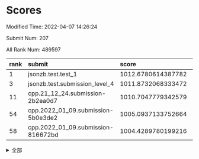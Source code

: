 # Scores

Modified Time: 2022-04-07 14:26:24

Submit Num: 207

All Rank Num: 489597

| rank |               submit               |       score        |       sigma        | pk_num |
| :--- | :--------------------------------- | :----------------- | :----------------- | :----- |
| 1    | jsonzb.test.test_1                 | 1012.6780614387782 | 0.8048749245993663 | 9460   |
| 3    | jsonzb.test.submission_level_4     | 1011.8732068333472 | 0.7831982483177939 | 9459   |
| 11   | cpp.21_12_24.submission-2b2ea0d7   | 1010.7047779342579 | 0.7748412266718537 | 9460   |
| 54   | cpp.2022_01_09.submission-5b0e3de2 | 1005.0937133752664 | 0.7262153441547743 | 9463   |
| 58   | cpp.2022_01_09.submission-816672bd | 1004.4289780199216 | 0.7151883121698707 | 9464   |


<details>
<summary>全部</summary>

| rank |                 submit                 |       score        |       sigma        | pk_num |
| :--- | :------------------------------------- | :----------------- | :----------------- | :----- |
| 1    | jsonzb.test.test_1                     | 1012.6780614387782 | 0.8048749245993663 | 9460   |
| 2    | gobigger.level_3.submission_level_3_23 | 1011.9176952820806 | 0.7886342648067997 | 9460   |
| 3    | jsonzb.test.submission_level_4         | 1011.8732068333472 | 0.7831982483177939 | 9459   |
| 4    | gobigger.level_3.submission_level_3_8  | 1011.1753502802044 | 0.7654038228318587 | 9464   |
| 5    | gobigger.level_3.submission_level_3_25 | 1011.0903336422979 | 0.7855586922283854 | 9458   |
| 6    | gobigger.level_3.submission_level_3_35 | 1011.0347485155035 | 0.7617465807453694 | 9464   |
| 7    | gobigger.level_3.submission_level_3_17 | 1011.0031047501052 | 0.7746418225670169 | 9461   |
| 8    | gobigger.level_3.submission_level_3_41 | 1010.9084391563914 | 0.7651240929904429 | 9463   |
| 9    | gobigger.level_3.submission_level_3_12 | 1010.7790995220458 | 0.7515180145289141 | 9462   |
| 10   | gobigger.level_3.submission_level_3_4  | 1010.7730483724666 | 0.7424083350537922 | 9460   |
| 11   | cpp.21_12_24.submission-2b2ea0d7       | 1010.7047779342579 | 0.7748412266718537 | 9460   |
| 12   | gobigger.level_3.submission_level_3_6  | 1010.5489212004842 | 0.7774970483365341 | 9460   |
| 13   | gobigger.level_3.submission_level_3_46 | 1010.4753536893762 | 0.7527604250207461 | 9467   |
| 14   | gobigger.level_3.submission_level_3_39 | 1010.4161879292637 | 0.7737215771143329 | 9460   |
| 15   | gobigger.level_3.submission_level_3_45 | 1010.4012291708925 | 0.763228061597644  | 9461   |
| 16   | gobigger.level_3.submission_level_3_31 | 1010.3537938596097 | 0.7844240300765452 | 9462   |
| 17   | gobigger.level_3.submission_level_3_9  | 1010.2965931288334 | 0.7456075621750392 | 9460   |
| 18   | gobigger.level_3.submission_level_3_43 | 1010.2891054850645 | 0.7639430377723327 | 9461   |
| 19   | gobigger.level_3.submission_level_3_15 | 1010.2114490884509 | 0.7689204167889419 | 9462   |
| 20   | gobigger.level_3.submission_level_3_3  | 1010.2030990462425 | 0.7685506793436112 | 9465   |
| 21   | gobigger.level_3.submission_level_3_36 | 1010.1774401008057 | 0.777902361216443  | 9457   |
| 22   | gobigger.level_3.submission_level_3_48 | 1010.1448081395856 | 0.7490365652609422 | 9463   |
| 23   | gobigger.level_3.submission_level_3_37 | 1010.0549672206251 | 0.7687423859173663 | 9459   |
| 24   | gobigger.level_3.submission_level_3_10 | 1010.0342908361303 | 0.748426105914538  | 9460   |
| 25   | gobigger.level_3.submission_level_3_29 | 1010.0168682436778 | 0.7514473271981285 | 9456   |
| 26   | gobigger.level_3.submission_level_3_21 | 1010.0168417359573 | 0.7434605816119683 | 9453   |
| 27   | gobigger.level_3.submission_level_3_30 | 1009.9244683369102 | 0.7507915050917598 | 9458   |
| 28   | gobigger.level_3.submission_level_3_40 | 1009.9229676431936 | 0.7519980733848982 | 9466   |
| 29   | gobigger.level_3.submission_level_3_16 | 1009.8277341284291 | 0.7710647358449341 | 9462   |
| 30   | gobigger.level_3.submission_level_3_27 | 1009.7789275269662 | 0.7626423072315788 | 9461   |
| 31   | gobigger.level_3.submission_level_3_14 | 1009.7450170907401 | 0.7570437331938022 | 9458   |
| 32   | gobigger.level_3.submission_level_3_38 | 1009.7189599568575 | 0.7678637769205211 | 9462   |
| 33   | gobigger.level_3.submission_level_3_49 | 1009.7170346148157 | 0.7514002060663791 | 9456   |
| 34   | gobigger.level_3.submission_level_3_19 | 1009.6846739560174 | 0.7644365447745118 | 9462   |
| 35   | gobigger.level_3.submission_level_3_32 | 1009.6157439292493 | 0.7529476554024624 | 9463   |
| 36   | gobigger.level_3.submission_level_3_18 | 1009.5479180865831 | 0.7771416326942208 | 9458   |
| 37   | gobigger.level_3.submission_level_3_11 | 1009.5278496594516 | 0.7413672122937225 | 9465   |
| 38   | gobigger.level_3.submission_level_3_2  | 1009.513060971856  | 0.7511793736827691 | 9460   |
| 39   | gobigger.level_3.submission_level_3_22 | 1009.5089005453232 | 0.7759036995954427 | 9465   |
| 40   | gobigger.level_3.submission_level_3_7  | 1009.4723389515494 | 0.7566346333830025 | 9461   |
| 41   | gobigger.level_3.submission_level_3_47 | 1009.4679451545924 | 0.7584891147752887 | 9460   |
| 42   | gobigger.level_3.submission_level_3_26 | 1009.4405664448005 | 0.7559189862212382 | 9465   |
| 43   | gobigger.level_3.submission_level_3_24 | 1009.3568191193527 | 0.7390664223986442 | 9464   |
| 44   | gobigger.level_3.submission_level_3_0  | 1009.274184937136  | 0.7605380793146416 | 9462   |
| 45   | gobigger.level_3.submission_level_3_42 | 1009.1701386757095 | 0.7465032155614008 | 9458   |
| 46   | gobigger.level_3.submission_level_3_13 | 1009.0684713810184 | 0.7597168899924926 | 9465   |
| 47   | gobigger.level_3.submission_level_3_5  | 1009.0370567356513 | 0.7538841940177511 | 9461   |
| 48   | gobigger.level_3.submission_level_3_1  | 1008.8986372681501 | 0.7507934034794613 | 9460   |
| 49   | gobigger.level_3.submission_level_3_33 | 1008.825825811587  | 0.7287494324607664 | 9462   |
| 50   | gobigger.level_3.submission_level_3_28 | 1008.7537336107906 | 0.72679641512941   | 9466   |
| 51   | gobigger.level_3.submission_level_3_20 | 1008.6940256292257 | 0.739693565309628  | 9462   |
| 52   | gobigger.level_3.submission_level_3_44 | 1008.5552461147051 | 0.7612804916379894 | 9464   |
| 53   | gobigger.level_3.submission_level_3_34 | 1008.0387509893519 | 0.7429821541542699 | 9459   |
| 54   | cpp.2022_01_09.submission-5b0e3de2     | 1005.0937133752664 | 0.7262153441547743 | 9463   |
| 55   | gobigger.level_1.submission_level_1_45 | 1005.0424754844562 | 0.7302818112179864 | 9462   |
| 56   | gobigger.level_1.submission_level_1_10 | 1004.7202567405913 | 0.7033673489633173 | 9462   |
| 57   | gobigger.level_1.submission_level_1_25 | 1004.4612186772264 | 0.7140064752441203 | 9460   |
| 58   | cpp.2022_01_09.submission-816672bd     | 1004.4289780199216 | 0.7151883121698707 | 9464   |
| 59   | gobigger.level_1.submission_level_1_38 | 1004.282569154123  | 0.7068614821522085 | 9461   |
| 60   | gobigger.level_1.submission_level_1_35 | 1004.0350136984138 | 0.7067529532014172 | 9469   |
| 61   | gobigger.level_1.submission_level_1_27 | 1003.919964225907  | 0.7222352888550763 | 9460   |
| 62   | gobigger.level_1.submission_level_1_17 | 1003.8957959415709 | 0.7129493639302585 | 9465   |
| 63   | gobigger.level_1.submission_level_1_11 | 1003.8684583154691 | 0.7089408912957729 | 9459   |
| 64   | gobigger.level_1.submission_level_1_6  | 1003.8684244251945 | 0.7207583982358714 | 9462   |
| 65   | gobigger.level_1.submission_level_1_49 | 1003.8442897830498 | 0.718517402734634  | 9463   |
| 66   | gobigger.level_1.submission_level_1_16 | 1003.8311332684711 | 0.7151565644737204 | 9465   |
| 67   | gobigger.level_1.submission_level_1_2  | 1003.7923477789764 | 0.7040297305176724 | 9462   |
| 68   | gobigger.level_1.submission_level_1_18 | 1003.7836219653237 | 0.7209076475601778 | 9468   |
| 69   | gobigger.level_1.submission_level_1_29 | 1003.7244310191941 | 0.7095003075987598 | 9463   |
| 70   | gobigger.level_1.submission_level_1_43 | 1003.6810318276055 | 0.7003988466283365 | 9467   |
| 71   | gobigger.level_1.submission_level_1_9  | 1003.6068618226514 | 0.7040511058478028 | 9465   |
| 72   | gobigger.level_1.submission_level_1_28 | 1003.5755940234646 | 0.7099484866293265 | 9464   |
| 73   | gobigger.level_1.submission_level_1_36 | 1003.5590020230087 | 0.7025766777544663 | 9461   |
| 74   | gobigger.level_1.submission_level_1_33 | 1003.5065172851171 | 0.7176560029967209 | 9468   |
| 75   | gobigger.level_1.submission_level_1_23 | 1003.5043405624555 | 0.720267028393967  | 9464   |
| 76   | gobigger.level_1.submission_level_1_37 | 1003.4341903303435 | 0.7004823228827705 | 9452   |
| 77   | gobigger.level_1.submission_level_1_1  | 1003.2994336057543 | 0.7108605956073581 | 9464   |
| 78   | gobigger.level_1.submission_level_1_42 | 1003.2751003713904 | 0.7081020186114265 | 9458   |
| 79   | gobigger.level_1.submission_level_1_48 | 1003.2128533407677 | 0.7224382920701274 | 9459   |
| 80   | gobigger.level_1.submission_level_1_47 | 1003.1693375960521 | 0.7118731494623085 | 9452   |
| 81   | gobigger.level_1.submission_level_1_0  | 1003.1567331999373 | 0.7139215929413201 | 9461   |
| 82   | gobigger.level_1.submission_level_1_26 | 1003.1280082030006 | 0.7248603119535599 | 9460   |
| 83   | gobigger.level_1.submission_level_1_20 | 1003.0820213044667 | 0.6955343421153969 | 9458   |
| 84   | gobigger.level_1.submission_level_1_40 | 1003.0636956609567 | 0.7160342734851763 | 9454   |
| 85   | gobigger.level_1.submission_level_1_30 | 1003.0304397547235 | 0.7158361681323282 | 9454   |
| 86   | gobigger.level_1.submission_level_1_39 | 1002.9711581758696 | 0.7163188962323611 | 9458   |
| 87   | gobigger.level_1.submission_level_1_15 | 1002.9689452958934 | 0.7091834923658026 | 9464   |
| 88   | gobigger.level_1.submission_level_1_7  | 1002.9598057605325 | 0.7197672931106341 | 9461   |
| 89   | gobigger.level_1.submission_level_1_4  | 1002.8897840504185 | 0.7112181039756797 | 9457   |
| 90   | gobigger.level_1.submission_level_1_24 | 1002.8029406280245 | 0.7060896186941389 | 9463   |
| 91   | gobigger.level_1.submission_level_1_22 | 1002.6645100822666 | 0.713573436989321  | 9462   |
| 92   | gobigger.level_1.submission_level_1_13 | 1002.6579358052546 | 0.7134988979798187 | 9465   |
| 93   | gobigger.level_1.submission_level_1_41 | 1002.6371156369531 | 0.7059953181129652 | 9464   |
| 94   | gobigger.level_1.submission_level_1_19 | 1002.5566045167993 | 0.715013484308916  | 9457   |
| 95   | gobigger.level_1.submission_level_1_3  | 1002.4886394209143 | 0.7106159184140394 | 9461   |
| 96   | gobigger.level_1.submission_level_1_12 | 1002.4716308089502 | 0.717665661665743  | 9455   |
| 97   | gobigger.level_1.submission_level_1_14 | 1002.4578129606818 | 0.7138238740127661 | 9462   |
| 98   | gobigger.level_1.submission_level_1_34 | 1002.4517027732671 | 0.7107595145759373 | 9466   |
| 99   | gobigger.level_1.submission_level_1_8  | 1002.4223513399224 | 0.7112979818713591 | 9455   |
| 100  | gobigger.level_1.submission_level_1_21 | 1002.3454102904741 | 0.7168715372760105 | 9460   |
| 101  | gobigger.level_1.submission_level_1_44 | 1002.2963422420504 | 0.7140223075871128 | 9466   |
| 102  | gobigger.level_1.submission_level_1_32 | 1002.1179280214425 | 0.7038254716370336 | 9456   |
| 103  | gobigger.level_1.submission_level_1_31 | 1002.1158514651898 | 0.7011163840265643 | 9461   |
| 104  | gobigger.level_1.submission_level_1_46 | 1002.0756731220521 | 0.7209496966649164 | 9465   |
| 105  | gobigger.level_1.submission_level_1_5  | 1002.0035103911725 | 0.7073441709599696 | 9457   |
| 106  | gobigger.random.submission_random_20   | 997.9519701036346  | 0.7028459466284662 | 9458   |
| 107  | gobigger.random.submission_random_27   | 997.4035477348185  | 0.7101897290137618 | 9465   |
| 108  | gobigger.random.submission_random_33   | 997.3764083702334  | 0.7065724032925248 | 9462   |
| 109  | gobigger.random.submission_random_8    | 997.1253096984457  | 0.7076775808624773 | 9465   |
| 110  | gobigger.random.submission_random_18   | 997.1184190093597  | 0.71623101422043   | 9461   |
| 111  | gobigger.random.submission_random_14   | 996.9658867241246  | 0.7059874132409591 | 9467   |
| 112  | gobigger.random.submission_random_22   | 996.9319350066992  | 0.7135678791395648 | 9461   |
| 113  | gobigger.random.submission_random_49   | 996.8900554957016  | 0.709554320866056  | 9463   |
| 114  | gobigger.random.submission_random_29   | 996.8488338867251  | 0.7108381465837899 | 9458   |
| 115  | gobigger.random.submission_random_21   | 996.8426753047597  | 0.7080537375813786 | 9461   |
| 116  | gobigger.random.submission_random_3    | 996.8305749442391  | 0.7074450022020653 | 9461   |
| 117  | gobigger.random.submission_random_39   | 996.8249010058063  | 0.7177655895791929 | 9463   |
| 118  | gobigger.random.submission_random_4    | 996.815914966805   | 0.711190632200351  | 9463   |
| 119  | gobigger.random.submission_random_43   | 996.7709663068197  | 0.7083742379965416 | 9462   |
| 120  | gobigger.random.submission_random_25   | 996.7462384799102  | 0.7078376549377026 | 9458   |
| 121  | gobigger.random.submission_random_16   | 996.7315282769714  | 0.7020365907453828 | 9457   |
| 122  | gobigger.random.submission_random_17   | 996.5209181844149  | 0.7170291004735703 | 9462   |
| 123  | gobigger.random.submission_random_23   | 996.477237077564   | 0.7014770385871683 | 9460   |
| 124  | gobigger.random.submission_random_2    | 996.3405294978669  | 0.7018796968738916 | 9463   |
| 125  | gobigger.random.submission_random_32   | 996.3173303636664  | 0.7135558330760006 | 9461   |
| 126  | gobigger.random.submission_random_35   | 996.2581043403137  | 0.7203105702203308 | 9461   |
| 127  | gobigger.random.submission_random_36   | 996.2550081610023  | 0.7115962495569339 | 9461   |
| 128  | gobigger.random.submission_random_48   | 996.2330088228209  | 0.7211007074904595 | 9458   |
| 129  | gobigger.random.submission_random_7    | 996.2096627937877  | 0.7117107112488401 | 9459   |
| 130  | gobigger.random.submission_random_28   | 996.1867377497304  | 0.7309195124827512 | 9460   |
| 131  | gobigger.random.submission_random_41   | 996.1272433184133  | 0.7084264493947582 | 9460   |
| 132  | gobigger.random.submission_random_30   | 996.109667365027   | 0.7254143169677703 | 9456   |
| 133  | gobigger.random.submission_random_37   | 996.0938893840216  | 0.7198369065217046 | 9462   |
| 134  | gobigger.random.submission_random_10   | 996.0683983246001  | 0.7198872349263722 | 9465   |
| 135  | gobigger.random.submission_random_44   | 996.0220905230414  | 0.7098433363394859 | 9460   |
| 136  | gobigger.random.submission_random_9    | 996.006235788294   | 0.7091628831818811 | 9462   |
| 137  | gobigger.random.submission_random_6    | 995.916504658402   | 0.7067627119972305 | 9454   |
| 138  | gobigger.random.submission_random_11   | 995.7639817427948  | 0.6964878718488156 | 9457   |
| 139  | gobigger.random.submission_random_42   | 995.7172969316599  | 0.7201436556565805 | 9456   |
| 140  | gobigger.random.submission_random_15   | 995.6798259209337  | 0.7095578648387137 | 9462   |
| 141  | gobigger.random.submission_random_12   | 995.6661183500269  | 0.7046646708363217 | 9456   |
| 142  | gobigger.random.submission_random_13   | 995.6373909667158  | 0.7270875931149858 | 9463   |
| 143  | gobigger.random.submission_random_5    | 995.6204192497169  | 0.7355491888096474 | 9462   |
| 144  | gobigger.random.submission_random_46   | 995.5948264066309  | 0.7173997161946597 | 9458   |
| 145  | gobigger.random.submission_random_26   | 995.458766337789   | 0.7135269067150645 | 9460   |
| 146  | gobigger.random.submission_random_0    | 995.4367111410347  | 0.7068419070319112 | 9460   |
| 147  | gobigger.random.submission_random_40   | 995.3499392810381  | 0.7086598227515903 | 9461   |
| 148  | gobigger.random.submission_random_31   | 995.343667546853   | 0.7028771008280302 | 9462   |
| 149  | gobigger.random.submission_random_24   | 995.3307840613056  | 0.730410889283375  | 9462   |
| 150  | gobigger.random.submission_random_45   | 995.322969842234   | 0.7328438782637918 | 9458   |
| 151  | gobigger.random.submission_random_47   | 995.1802779275482  | 0.7034022855860571 | 9460   |
| 152  | gobigger.random.submission_random_34   | 995.0356621375095  | 0.7251362522449626 | 9466   |
| 153  | gobigger.random.submission_random_1    | 995.0088637920744  | 0.7063062616134197 | 9462   |
| 154  | gobigger.random.submission_random_38   | 994.7963910605021  | 0.7163462297842683 | 9460   |
| 155  | gobigger.random.submission_random_19   | 994.5281628526873  | 0.7159473097246173 | 9462   |
| 156  | gobigger.level_2.submission_level_2_39 | 994.2919694191447  | 0.7242895148895974 | 9453   |
| 157  | gobigger.level_2.submission_level_2_9  | 993.7685447844926  | 0.7373026918057868 | 9465   |
| 158  | gobigger.level_2.submission_level_2_11 | 993.6975226456626  | 0.7504531816912383 | 9461   |
| 159  | gobigger.level_2.submission_level_2_13 | 993.646131829963   | 0.7360305374275129 | 9462   |
| 160  | gobigger.level_2.submission_level_2_1  | 993.4882868427686  | 0.7275877684359762 | 9458   |
| 161  | gobigger.level_2.submission_level_2_40 | 993.2827224153986  | 0.7579371861803538 | 9460   |
| 162  | gobigger.level_2.submission_level_2_12 | 993.1189550422654  | 0.7317436757526258 | 9459   |
| 163  | gobigger.level_2.submission_level_2_18 | 992.8883899949305  | 0.7399209740635989 | 9464   |
| 164  | gobigger.level_2.submission_level_2_42 | 992.8446996786915  | 0.7436783914398838 | 9460   |
| 165  | gobigger.level_2.submission_level_2_44 | 992.7522035323609  | 0.7385102393632799 | 9461   |
| 166  | gobigger.level_2.submission_level_2_49 | 992.7050732856912  | 0.7458444302822987 | 9457   |
| 167  | gobigger.level_2.submission_level_2_22 | 992.7001911339465  | 0.7467591642384834 | 9461   |
| 168  | gobigger.level_2.submission_level_2_27 | 992.6947828799091  | 0.7464550724450058 | 9463   |
| 169  | gobigger.level_2.submission_level_2_24 | 992.6831931715077  | 0.7397046891770016 | 9457   |
| 170  | gobigger.level_2.submission_level_2_28 | 992.6421662459933  | 0.7468190899615237 | 9465   |
| 171  | gobigger.level_2.submission_level_2_45 | 992.6272807081685  | 0.7248934945159738 | 9465   |
| 172  | gobigger.level_2.submission_level_2_34 | 992.6269632640816  | 0.7495973986789196 | 9457   |
| 173  | gobigger.level_2.submission_level_2_35 | 992.6187728850979  | 0.7393314055873367 | 9462   |
| 174  | gobigger.level_2.submission_level_2_31 | 992.5931035573825  | 0.743232724732285  | 9461   |
| 175  | gobigger.level_2.submission_level_2_46 | 992.5265383715139  | 0.7386857728857978 | 9461   |
| 176  | gobigger.level_2.submission_level_2_47 | 992.495029121192   | 0.7541601033973582 | 9463   |
| 177  | gobigger.level_2.submission_level_2_4  | 992.4818315803216  | 0.7501732522138026 | 9462   |
| 178  | gobigger.level_2.submission_level_2_33 | 992.453404958042   | 0.7411405616889134 | 9459   |
| 179  | gobigger.level_2.submission_level_2_38 | 992.4170580090744  | 0.755011035840951  | 9460   |
| 180  | gobigger.level_2.submission_level_2_43 | 992.4089933177755  | 0.7487520605043052 | 9460   |
| 181  | gobigger.level_2.submission_level_2_16 | 992.3983691091737  | 0.7567405463596976 | 9458   |
| 182  | gobigger.level_2.submission_level_2_5  | 992.3702136506029  | 0.7603070348408164 | 9460   |
| 183  | gobigger.level_2.submission_level_2_10 | 992.3085220050252  | 0.766408362377374  | 9459   |
| 184  | gobigger.level_2.submission_level_2_25 | 992.2997515543951  | 0.7712606538675134 | 9458   |
| 185  | gobigger.level_2.submission_level_2_15 | 992.2864523127913  | 0.7466527038893479 | 9462   |
| 186  | gobigger.level_2.submission_level_2_21 | 992.2717970633446  | 0.7496689099438639 | 9458   |
| 187  | gobigger.level_2.submission_level_2_30 | 992.2670868655084  | 0.7433399847204332 | 9458   |
| 188  | gobigger.level_2.submission_level_2_29 | 992.1233151961536  | 0.7463665934133201 | 9465   |
| 189  | gobigger.level_2.submission_level_2_2  | 992.0457751899004  | 0.7461716269233907 | 9458   |
| 190  | gobigger.level_2.submission_level_2_17 | 991.9652408603696  | 0.7491741522476362 | 9461   |
| 191  | gobigger.level_2.submission_level_2_7  | 991.8781077111632  | 0.7534072326905963 | 9460   |
| 192  | gobigger.level_2.submission_level_2_36 | 991.8524617778382  | 0.7386878031319386 | 9456   |
| 193  | gobigger.level_2.submission_level_2_20 | 991.8146308156358  | 0.7484417096548506 | 9459   |
| 194  | gobigger.level_2.submission_level_2_48 | 991.4554748130937  | 0.7591851924524431 | 9457   |
| 195  | gobigger.level_2.submission_level_2_37 | 991.4052061011178  | 0.7534694193223971 | 9460   |
| 196  | gobigger.level_2.submission_level_2_14 | 991.3519230310693  | 0.7885624574152975 | 9463   |
| 197  | gobigger.level_2.submission_level_2_3  | 991.3431361808742  | 0.7552425166084786 | 9459   |
| 198  | gobigger.level_2.submission_level_2_8  | 991.236669134772   | 0.7685250805882206 | 9455   |
| 199  | gobigger.level_2.submission_level_2_26 | 991.1844094717876  | 0.7501781083533157 | 9462   |
| 200  | gobigger.level_2.submission_level_2_0  | 991.1755447454204  | 0.755484314507069  | 9463   |
| 201  | gobigger.level_2.submission_level_2_23 | 991.1355432499197  | 0.7547320994617633 | 9463   |
| 202  | gobigger.level_2.submission_level_2_6  | 991.0970174902909  | 0.7495815990104202 | 9459   |
| 203  | gobigger.level_2.submission_level_2_19 | 991.055465523926   | 0.7581217603497596 | 9460   |
| 204  | gobigger.level_2.submission_level_2_32 | 990.5171622328307  | 0.7714585921086569 | 9462   |
| 205  | gobigger.level_2.submission_level_2_41 | 990.3357365534605  | 0.7584608317583292 | 9453   |
| 206  | gobigger.none.submission_none_0        | 976.7465819832904  | 1.3312478606822291 | 9461   |
| 207  | gobigger.none.submission_none_1        | 975.7431386853642  | 1.5414795887973671 | 9464   |

</details>